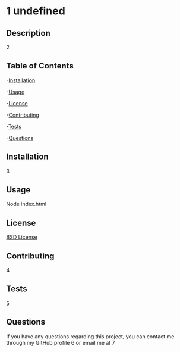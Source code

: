 # 1 undefined

  ## Description
  
  2
  
  ## Table of Contents
  
  -[Installation](#installation)

  -[Usage](#usage)

  -[License](#license)

  -[Contributing](#contributing)

  -[Tests](#tests)

  -[Questions](#questions)
  
  ## Installation
  
  3
  
  ## Usage
  
  Node index.html
  
  ## License
  
  [BSD License](undefined)
  ## Contributing
  
  4
  
  ## Tests
  
  5
  
  ## Questions
  
  If you have any questions regarding this project, you can contact me through my GitHub profile 6 or email me at 7
